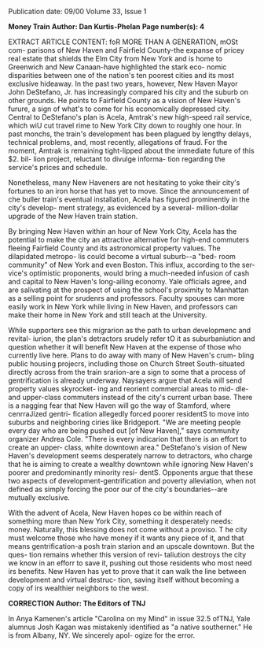Publication date: 09/00
Volume 33, Issue 1

**Money Train**
**Author: Dan Kurtis-Phelan**
**Page number(s): 4**

EXTRACT ARTICLE CONTENT:
foR MORE THAN A GENERATION, mOSt com-
parisons of New Haven and Fairfield 
County-the expanse of pricey real estate 
that shields the Elm City from New York 
and is home to Greenwich and New 
Canaan-have highlighted the stark eco-
nomic disparities between one of the 
nation's ten poorest cities and its most 
exclusive hideaway. In the past two years, 
however, 
New Haven 
Mayor John 
DeStefano, Jr. has increasingly compared 
his city and the suburb on other grounds. 
He points to Fairfield County as a vision of 
New Haven's furure, a sign of what's to 
come for his economically depressed city. 
Central to DeStefano's plan is Acela, 
Amtrak's new high-speed rail service, which 
wiU cut travel rime to New York City down 
to roughly one hour. In past monchs, the 
train's development has been plagued by 
lengthy delays, technical problems, and, 
most recently, allegations of fraud. For the 
moment, Amtrak is remaining tight-lipped 
about the immediate future of this $2. bil-
lion project, reluctant to divulge informa-
tion regarding the service's prices and 
schedule. 

Nonetheless, 
many 
New 
Haveners are not hesitating to yoke their 
city's fortunes to an iron horse that has yet 
to move. Since the announcement of che 
buller train's eventual installation, Acela has 
figured prominently in the city's develop-
ment strategy, as evidenced by a several-
million-dollar upgrade of the New Haven 
train station. 

By bringing New Haven within an 
hour of New York City, Acela has the 
potential to make the city an attractive 
alternative for high-end commuters fleeing 
Fairfield County and its astronomical 
property values. The dilapidated metropo-
lis could become a virtual suburb--a "bed-
room community" of New York and even 
Boston. This influx, according to the ser-
vice's optimistic proponents, would bring a 
much-needed infusion of cash and capital 
to New Haven's long-ailing economy. Yale 
officials agree, and are salivating at the 
prospect of using the school's proximity to 
Manhattan as a selling point for srudenrs 
and professors. Faculty spouses can more 
easily work in New York while living in 
New Haven, and professors can make their 
home in New York and still teach at the 
University. 

While supporters see this migrarion as 
the path to urban developmenc and revital-
iurion, the plan's detractors srudely refer tO 
it as suburbaniution and question whether 
it will benefit New Haven at the expense of 
those who currently live here. Plans to do 
away with many of New Haven's crum-
bling public housing projecrs, including 
those on Church Street South-situated 
directly across from the train srarion-are a 
sign to some that a process of gentrification 
is already underway. Naysayers argue that 
Acela will send property values skyrocket-
ing and reorient commercial areas to mid-
dle- and upper-class commuters instead of 
the city's current urban base. There is a 
nagging fear that New Haven will go the 
way of Stamford, where cenrraJized gentri-
fication allegedly forced poorer residentS to 
move into suburbs and neighboring ciries 
like Bridgeport. "We are meeting people 
every day who are being pushed out [of 
New Haven]," says community organizer 
Andrea Cole. "There is every indicarion 
that there is an effort to create an upper-
class, white downtown area." DeStefano's 
vision of New Haven's development seems 
desperately narrow to detractors, who 
charge that he is aiming to create a wealthy 
downtown while ignoring New Haven's 
poorer and predominantly minority resi-
dentS. Opponents argue that these two 
aspects of development-gentrification 
and poverty alleviation, when not defined 
as simply forcing the poor our of the city's 
boundaries--are mutually exclusive. 

With the advent of Acela, New Haven 
hopes co be within reach of something 
more than New York City, something it 
desperately needs: money. Naturally, this 
blessing does not come without a proviso. 
T he city must welcome those who have 
money if it wants any piece of it, and that 
means gentrification-a posh train starion 
and an upscale downtown. But the ques-
tion remains whether this version of revi-
taliution destroys the city we know in an 
efforr to save it, pushing out those residents 
who most need irs benefits. New Haven 
has yet to prove that it can walk the line 
between development and virtual destruc-
tion, saving itself without becoming a copy 
of irs wealthier neighbors to the west. 


**CORRECTION**
**Author: The Editors of TNJ**

In Anya Kamenen's article "Carolina 
on my Mind" in issue 32.5 ofTNJ, Yale 
alumnus Josh Kagan was mistakenly 
identified as "a native southerner." He 
is from Albany, NY. We sincerely apol-
ogize for the error.